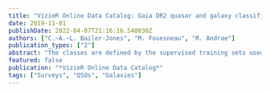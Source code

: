 ```yaml
---
title: "VizieR Online Data Catalog: Gaia DR2 quasar and galaxy classification (Bailer-Jones+, 2019)"
date: 2019-11-01
publishDate: 2022-04-07T21:16:16.540030Z
authors: ["C.~A.~L. Bailer-Jones", "M. Fouesneau", "R. Andrae"]
publication_types: ["2"]
abstract: "The classes are defined by the supervised training sets used in the classifier. Galaxies and quasars are identified for the training set by a cross-match to objects with spectroscopic classifications from the Sloan Digital Sky Survey. Stars are defined directly from Gaia-DR2. (1 data file)."
featured: false
publication: "*VizieR Online Data Catalog*"
tags: ["Surveys", "QSOs", "Galaxies"]
---
```


